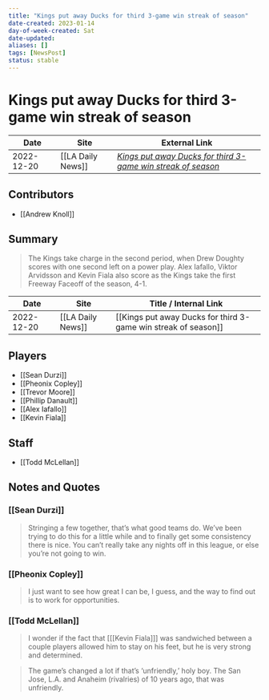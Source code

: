 ```yaml
---
title: "Kings put away Ducks for third 3-game win streak of season"
date-created: 2023-01-14
day-of-week-created: Sat
date-updated: 
aliases: []
tags: [NewsPost]
status: stable
---
```


# Kings put away Ducks for third 3-game win streak of season

| Date       | Site              | External Link                                                                                                                                                     |
| ---------- | ----------------- | ----------------------------------------------------------------------------------------------------------------------------------------------------------------- |
| 2022-12-20 | [[LA Daily News]] | [*Kings put away Ducks for third 3-game win streak of season*](https://www.dailynews.com/2022/12/20/kings-dominate-ducks-for-second-3-game-win-streak-of-season/) |

## Contributors
- [[Andrew Knoll]]

## Summary
> The Kings take charge in the second period, when Drew Doughty scores with one second left on a power play. Alex Iafallo, Viktor Arvidsson and Kevin Fiala also score as the Kings take the first Freeway Faceoff of the season, 4-1.

| Date       | Site              | Title / Internal Link                                          |
| ---------- | ----------------- | -------------------------------------------------------------- |
| 2022-12-20 | [[LA Daily News]] | [[Kings put away Ducks for third 3-game win streak of season]] |

## Players
- [[Sean Durzi]]
- [[Pheonix Copley]]
- [[Trevor Moore]]
- [[Phillip Danault]]
- [[Alex Iafallo]]
- [[Kevin Fiala]]

## Staff
- [[Todd McLellan]]

## Notes and Quotes
### [[Sean Durzi]]
> Stringing a few together, that’s what good teams do. We’ve been trying to do this for a little while and to finally get some consistency there is nice. You can’t really take any nights off in this league, or else you’re not going to win.

### [[Pheonix Copley]]
> I just want to see how great I can be, I guess, and the way to find out is to work for opportunities.

### [[Todd McLellan]]
> I wonder if the fact that \[[[Kevin Fiala]]] was sandwiched between a couple players allowed him to stay on his feet, but he is very strong and determined.

> The game’s changed a lot if that’s ‘unfriendly,’ holy boy. The San Jose, L.A. and Anaheim (rivalries) of 10 years ago, that was unfriendly.

